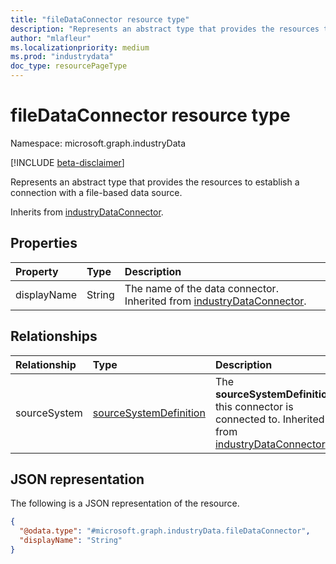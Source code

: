 ```yaml
---
title: "fileDataConnector resource type"
description: "Represents an abstract type that provides the resources to establish a connection with a file-based data source."
author: "mlafleur"
ms.localizationpriority: medium
ms.prod: "industrydata"
doc_type: resourcePageType
---
```


# fileDataConnector resource type

Namespace: microsoft.graph.industryData

[!INCLUDE [beta-disclaimer](../../includes/beta-disclaimer.md)]

Represents an abstract type that provides the resources to establish a connection with a file-based data source.

Inherits from [industryDataConnector](industrydata-industrydataconnector.md).

## Properties

| Property    | Type   | Description                                                                                                    |
| :---------- | :----- | :------------------------------------------------------------------------------------------------------------- |
| displayName | String | The name of the data connector. Inherited from [industryDataConnector](industrydata-industrydataconnector.md). |

## Relationships

| Relationship | Type                                                             | Description                                                                                                                                   |
| :----------- | :--------------------------------------------------------------- | :-------------------------------------------------------------------------------------------------------------------------------------------- |
| sourceSystem | [sourceSystemDefinition](industrydata-sourcesystemdefinition.md) | The **sourceSystemDefinition** this connector is connected to. Inherited from [industryDataConnector](industrydata-industrydataconnector.md). |

## JSON representation

The following is a JSON representation of the resource.

<!-- {
  "blockType": "resource",
  "keyProperty": "id",
  "@odata.type": "microsoft.graph.industryData.fileDataConnector",
  "baseType": "microsoft.graph.industryData.industryDataConnector",
  "openType": false
}
-->

```json
{
  "@odata.type": "#microsoft.graph.industryData.fileDataConnector",
  "displayName": "String"
}
```
